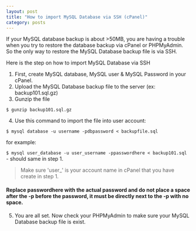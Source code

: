 ```yaml
---
layout: post
title: "How to import MySQL Database via SSH (cPanel)"
category: posts
---
```


If your MySQL database backup is about >50MB, you are having a trouble when you try to restore the database backup via cPanel or PHPMyAdmin. So the only way to restore the MySQL Database backup file is via SSH.

Here is the step on how to import MySQL Database via SSH

1. First, create MySQL database, MySQL user & MySQL Password in your cPanel.
2. Upload the MySQL Database backup file to the server (ex: backup101.sql.gz)
3. Gunzip the file

`$ gunzip backup101.sql.gz`

4. Use this command to import the file into user account:

`$ mysql database -u username -pdbpassword < backupfile.sql`

for example:

`$ mysql user_database -u user_username -ppasswordhere < backup101.sql` - should same in step 1.

> Make sure 'user_' is your account name in cPanel that you have create in step 1.

#### Replace passwordhere with the actual password and do not place a space after the -p before the password, it must be directly next to the -p with no space.

5. You are all set. Now check your PHPMyAdmin to make sure your MySQL Database backup file is exist.